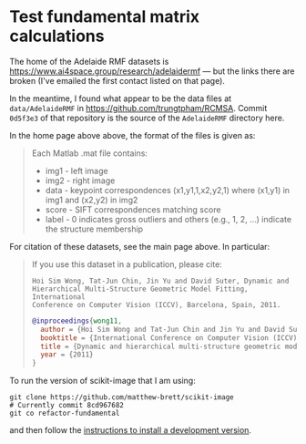 # Test fundamental matrix calculations

The home of the Adelaide RMF datasets is
<https://www.ai4space.group/research/adelaidermf> — but the links there are
broken (I've emailed the first contact listed on that page).

In the meantime, I found what appear to be the data files at `data/AdelaideRMF` in
<https://github.com/trungtpham/RCMSA>.  Commit `0d5f3e3` of that repository is
the source of the `AdelaideRMF` directory here.

In the home page above above, the format of the files is given as:

> Each Matlab .mat file contains:
>
> * img1 - left image
> * img2 - right image
> * data - keypoint correspondences (x1,y1,1,x2,y2,1) where (x1,y1) in img1
>          and (x2,y2) in img2
> * score - SIFT correspondences matching score
> * label - 0 indicates gross outliers and others (e.g., 1, 2, ...)
>         indicate the structure membership

For citation of these datasets, see the main page above.  In particular:

> If you use this dataset in a publication, please cite:
>
>     Hoi Sim Wong, Tat-Jun Chin, Jin Yu and David Suter, Dynamic and
>     Hierarchical Multi-Structure Geometric Model Fitting, International
>     Conference on Computer Vision (ICCV), Barcelona, Spain, 2011.
>
> ```bibtex
> @inproceedings{wong11,
>   author = {Hoi Sim Wong and Tat-Jun Chin and Jin Yu and David Suter},
>   booktitle = {International Conference on Computer Vision (ICCV)},
>   title = {Dynamic and hierarchical multi-structure geometric model fitting},
>   year = {2011}
> }
> ```

To run the version of scikit-image that I am using:

```
git clone https://github.com/matthew-brett/scikit-image
# Currently commit 8cd967682
git co refactor-fundamental
```

and then follow the [instructions to install a development
version](https://scikit-image.org/docs/stable/gitwash/index.html).
